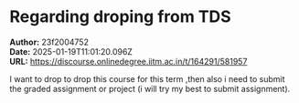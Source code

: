 # Regarding droping from TDS

**Author:** 23f2004752  
**Date:** 2025-01-19T11:01:20.096Z  
**URL:** https://discourse.onlinedegree.iitm.ac.in/t/164291/581957

I want to drop to drop this course for this term ,then also i need to submit the graded assignment or project (i will try my best to submit assignment).
